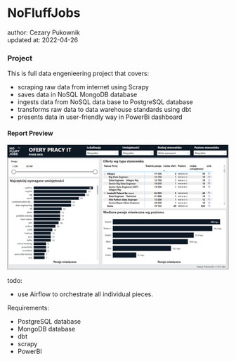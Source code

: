 # NoFluffJobs
author: Cezary Pukownik\
updated at: 2022-04-26

### Project

This is full data engenieering project that covers:
- scraping raw data from internet using Scrapy
- saves data in NoSQL MongoDB database
- ingests data from NoSQL data base to PostgreSQL database
- transforms raw data to data warehouse standards using dbt
- presents data in user-friendly way in PowerBi dashboard

#### Report Preview
![PowerBi Preview](https://github.com/CezaryPukownik/nofluffjobs-scraper/blob/master/preview.png?raw=true)

todo: 
- use Airflow to orchestrate all individual pieces.

Requirements:
- PostgreSQL database
- MongoDB database
- dbt
- scrapy
- PowerBI
